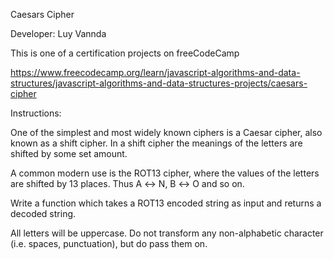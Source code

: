 Caesars Cipher

Developer: Luy Vannda

This is one of a certification projects on freeCodeCamp

https://www.freecodecamp.org/learn/javascript-algorithms-and-data-structures/javascript-algorithms-and-data-structures-projects/caesars-cipher

Instructions:

One of the simplest and most widely known ciphers is a Caesar cipher, also known as a shift cipher. In a shift cipher the meanings of the letters are shifted by some set amount.

A common modern use is the ROT13 cipher, where the values of the letters are shifted by 13 places. Thus A ↔ N, B ↔ O and so on.

Write a function which takes a ROT13 encoded string as input and returns a decoded string.

All letters will be uppercase. Do not transform any non-alphabetic character (i.e. spaces, punctuation), but do pass them on.


